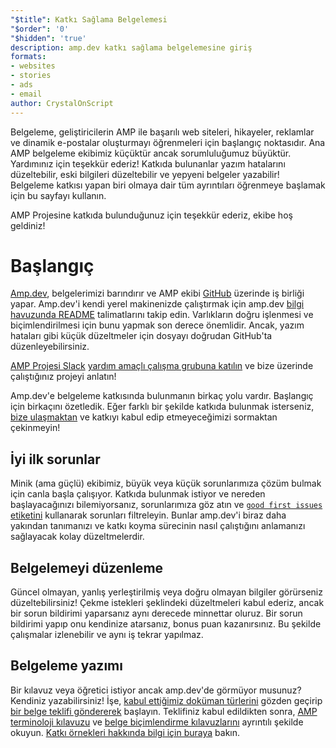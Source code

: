 ```yaml
---
"$title": Katkı Sağlama Belgelemesi
"$order": '0'
"$hidden": 'true'
description: amp.dev katkı sağlama belgelemesine giriş
formats:
- websites
- stories
- ads
- email
author: CrystalOnScript
---
```


Belgeleme, geliştiricilerin AMP ile başarılı web siteleri, hikayeler, reklamlar ve dinamik e-postalar oluşturmayı öğrenmeleri için başlangıç noktasıdır. Ana AMP belgeleme ekibimiz küçüktür ancak sorumluluğumuz büyüktür. Yardımınız için teşekkür ederiz! Katkıda bulunanlar yazım hatalarını düzeltebilir, eski bilgileri düzeltebilir ve yepyeni belgeler yazabilir! Belgeleme katkısı yapan biri olmaya dair tüm ayrıntıları öğrenmeye başlamak için bu sayfayı kullanın.

AMP Projesine katkıda bulunduğunuz için teşekkür ederiz, ekibe hoş geldiniz!

# Başlangıç

[Amp.dev](https://amp.dev/), belgelerimizi barındırır ve AMP ekibi [GitHub](https://github.com/ampproject) üzerinde iş birliği yapar. Amp.dev'i kendi yerel makinenizde çalıştırmak için amp.dev [bilgi havuzunda README](https://github.com/ampproject/amp.dev) talimatlarını takip edin. Varlıkların doğru işlenmesi ve biçimlendirilmesi için bunu yapmak son derece önemlidir. Ancak, yazım hataları gibi küçük düzeltmeler için dosyayı doğrudan GitHub'ta düzenleyebilirsiniz.

[AMP Projesi Slack](https://docs.google.com/forms/d/e/1FAIpQLSd83J2IZA6cdR6jPwABGsJE8YL4pkypAbKMGgUZZriU7Qu6Tg/viewform?fbzx=4406980310789882877) [yardım amaçlı çalışma grubuna katılın](https://github.com/ampproject/wg-outreach) ve bize üzerinde çalıştığınız projeyi anlatın!

Amp.dev'e belgeleme katkısında bulunmanın birkaç yolu vardır. Başlangıç için birkaçını özetledik. Eğer farklı bir şekilde katkıda bulunmak isterseniz, [bize ulaşmaktan](https://github.com/ampproject/wg-outreach) ve katkıyı kabul edip etmeyeceğimizi sormaktan çekinmeyin!

## İyi ilk sorunlar

Minik (ama güçlü) ekibimiz, büyük veya küçük sorunlarımıza çözüm bulmak için canla başla çalışıyor. Katkıda bulunmak istiyor ve nereden başlayacağınızı bilemiyorsanız, sorunlarımıza göz atın ve [`good first issues` etiketini](https://github.com/ampproject/amp.dev/labels/good%20first%20issue) kullanarak sorunları filtreleyin. Bunlar amp.dev'i biraz daha yakından tanımanızı ve katkı koyma sürecinin nasıl çalıştığını anlamanızı sağlayacak kolay düzeltmelerdir.

## Belgelemeyi düzenleme

Güncel olmayan, yanlış yerleştirilmiş veya doğru olmayan bilgiler görürseniz düzeltebilirsiniz! Çekme istekleri şeklindeki düzeltmeleri kabul ederiz, ancak bir sorun bildirimi yaparsanız aynı derecede minnettar oluruz. Bir sorun bildirimi yapıp onu kendinize atarsanız, bonus puan kazanırsınız. Bu şekilde çalışmalar izlenebilir ve aynı iş tekrar yapılmaz.

## Belgeleme yazımı

Bir kılavuz veya öğretici istiyor ancak amp.dev'de görmüyor musunuz? Kendiniz yazabilirsiniz! İşe, [kabul ettiğimiz doküman türlerini](documentation-types.md) gözden geçirip [bir belge teklifi göndererek](https://github.com/ampproject/amp.dev/issues/new?assignees=&labels=&template=--content-proposal-.md&title=Content+proposal+) başlayın. Teklifiniz kabul edildikten sonra, [AMP terminoloji kılavuzu](formatting.md?format=websites) ve [belge biçimlendirme kılavuzlarını](formatting.md) ayrıntılı şekilde okuyun. [Katkı örnekleri hakkında bilgi için buraya](https://github.com/ampproject/amp.dev/blob/future/contributing/samples.md) bakın.
